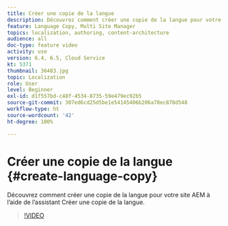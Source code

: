```yaml
---
title: Créer une copie de la langue
description: Découvrez comment créer une copie de la langue pour votre site AEM à l’aide de l’assistant Créer une copie de la langue.
feature: Language Copy, Multi Site Manager
topics: localization, authoring, content-architecture
audience: all
doc-type: feature video
activity: use
version: 6.4, 6.5, Cloud Service
kt: 5371
thumbnail: 36483.jpg
topic: Localization
role: User
level: Beginner
exl-id: d1f557bd-c48f-4534-8735-59e479ec92b5
source-git-commit: 307ed6cd25d5be1e54145406b206a78ec878d548
workflow-type: ht
source-wordcount: '42'
ht-degree: 100%

---
```


# Créer une copie de la langue {#create-language-copy}

Découvrez comment créer une copie de la langue pour votre site AEM à l’aide de l’assistant Créer une copie de la langue.

>[!VIDEO](https://video.tv.adobe.com/v/36483?quality=12&learn=on)
